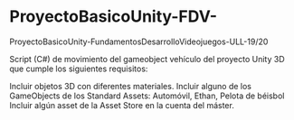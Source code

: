 # ProyectoBasicoUnity-FDV-
ProyectoBasicoUnity-FundamentosDesarrolloVideojuegos-ULL-19/20

Script (C#) de movimiento del gameobject vehículo del proyecto Unity 3D que cumple los siguientes requisitos:

Incluir objetos 3D con diferentes materiales.
Incluir alguno de los GameObjects de los Standard Assets: Automóvil, Ethan, Pelota de béisbol
Incluir algún asset de la Asset Store en la cuenta del máster.

